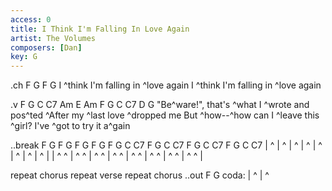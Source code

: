 ```yaml
---
access: 0
title: I Think I'm Falling In Love Again
artist: The Volumes
composers: [Dan]
key: G
---
```


  .ch F G F G 
  I ^think I'm falling in ^love again
  I ^think I'm falling in ^love again

.v F G C C7 Am E Am  F G C C7 D G
"Be^ware!", that's ^what I ^wrote and pos^ted
^After my ^last love ^dropped me
But ^how--^how can I ^leave this ^girl?
I've ^got to try it a^gain

..break F G F G  F G F G  F G C C7  F G C C7  F G C C7  F G C C7
| ^ | ^ | ^ | ^ | ^ | ^ | ^ | ^ |
| ^ ^ | ^ ^ | ^ ^ | ^ ^ | ^ ^ | ^ ^ | ^ ^ | ^ ^ |

repeat chorus
repeat verse
repeat chorus
..out F G
coda: | ^ | ^